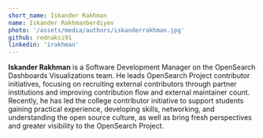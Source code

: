 ```yaml
---
short_name: Iskander Rakhman
name: Iskander Rakhmanberdiyev
photo: '/assets/media/authors/iskanderrakhman.jpg'
github: rednaksi91
linkedin: 'irakhman'
---
```

**Iskander Rakhman** is a Software Development Manager on the OpenSearch Dashboards Visualizations team. He leads OpenSearch Project contributor initiatives, focusing on recruiting external contributors through partner institutions and improving contribution flow and external maintainer count. Recently, he has led the college contributor initiative to support students gaining practical experience, developing skills, networking, and understanding the open source culture, as well as bring fresh perspectives and greater visibility to the OpenSearch Project. 
